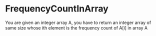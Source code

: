 # FrequencyCountInArray
You are given an integer array A, you have to return an integer array of same size whose ith element is the frequency count of A[i] in array A 
